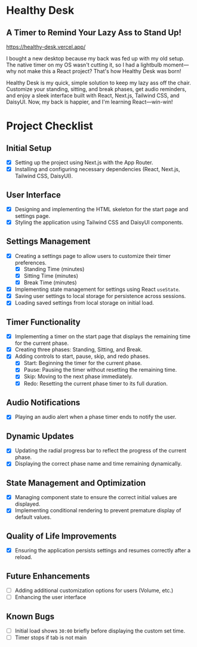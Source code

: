 # Healthy Desk
## A Timer to Remind Your Lazy Ass to Stand Up!

https://healthy-desk.vercel.app/

I bought a new desktop because my back was fed up with my old setup. The native timer on my OS wasn't cutting it, so I had a lightbulb moment—why not make this a React project? That's how Healthy Desk was born!

Healthy Desk is my quick, simple solution to keep my lazy ass off the chair. Customize your standing, sitting, and break phases, get audio reminders, and enjoy a sleek interface built with React, Next.js, Tailwind CSS, and DaisyUI. Now, my back is happier, and I'm learning React—win-win!


# Project Checklist

## Initial Setup
- [x] Setting up the project using Next.js with the App Router.
- [x] Installing and configuring necessary dependencies (React, Next.js, Tailwind CSS, DaisyUI).

## User Interface
- [x] Designing and implementing the HTML skeleton for the start page and settings page.
- [x] Styling the application using Tailwind CSS and DaisyUI components.

## Settings Management
- [x] Creating a settings page to allow users to customize their timer preferences.
  - [x] Standing Time (minutes)
  - [x] Sitting Time (minutes)
  - [x] Break Time (minutes)
- [x] Implementing state management for settings using React `useState`.
- [x] Saving user settings to local storage for persistence across sessions.
- [x] Loading saved settings from local storage on initial load.

## Timer Functionality
- [x] Implementing a timer on the start page that displays the remaining time for the current phase.
- [x] Creating three phases: Standing, Sitting, and Break.
- [x] Adding controls to start, pause, skip, and redo phases.
  - [x] Start: Beginning the timer for the current phase.
  - [x] Pause: Pausing the timer without resetting the remaining time.
  - [x] Skip: Moving to the next phase immediately.
  - [x] Redo: Resetting the current phase timer to its full duration.

## Audio Notifications
- [x] Playing an audio alert when a phase timer ends to notify the user.

## Dynamic Updates
- [x] Updating the radial progress bar to reflect the progress of the current phase.
- [x] Displaying the correct phase name and time remaining dynamically.

## State Management and Optimization
- [x] Managing component state to ensure the correct initial values are displayed.
- [x] Implementing conditional rendering to prevent premature display of default values.

## Quality of Life Improvements
- [x] Ensuring the application persists settings and resumes correctly after a reload.

## Future Enhancements
- [ ] Adding additional customization options for users (Volume, etc.)
- [ ] Enhancing the user interface

## Known Bugs
- [ ] Initial load shows `30:00` briefly before displaying the custom set time.
- [ ] Timer stops if tab is not main